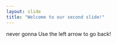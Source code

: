 ```yaml
---
layout: slide
title: "Welcome to our second slide!"
---
```

never gonna
Use the left arrow to go back!
